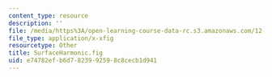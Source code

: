 ```yaml
---
content_type: resource
description: ''
file: /media/https%3A/open-learning-course-data-rc.s3.amazonaws.com/12-540-principles-of-the-global-positioning-system-spring-2012/e74782efb6d7823992598c8cecb1d941_SurfaceHarmonic.fig
file_type: application/x-xfig
resourcetype: Other
title: SurfaceHarmonic.fig
uid: e74782ef-b6d7-8239-9259-8c8cecb1d941
---
```

